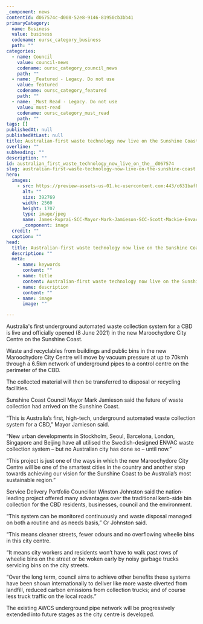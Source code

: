 ```yaml
---
_component: news
contentId: d067574c-d008-52e8-9146-81950cb3bb41
primaryCategory:
  name: Business
  value: business
  codename: oursc_category_business
  path: ""
categories:
  - name: Council
    value: council-news
    codename: oursc_category_council_news
    path: ""
  - name: _Featured - Legacy. Do not use
    value: featured
    codename: oursc_category_featured
    path: ""
  - name: _Must Read - Legacy. Do not use
    value: must-read
    codename: oursc_category_must_read
    path: ""
tags: []
publishedAt: null
publishedAtLast: null
title: Australian-first waste technology now live on the Sunshine Coast
overline: ""
subheading: ""
description: ""
id: australian_first_waste_technology_now_live_on_the__d067574
slug: australian-first-waste-technology-now-live-on-the-sunshine-coast
hero:
  images:
    - src: https://preview-assets-us-01.kc-usercontent.com:443/c631baf8-1b46-001f-580c-d0001b68b4a8/16998201-e848-4e6f-ae78-dbeb9124b070/James-Ruprai-SCC-Mayor-Mark-Jamieson-SCC-Scott-Mackie-Envac-scaled.jpg
      alt: ""
      size: 392769
      width: 2560
      height: 1707
      type: image/jpeg
      name: James-Ruprai-SCC-Mayor-Mark-Jamieson-SCC-Scott-Mackie-Envac-scaled.jpg
      _component: image
  credit: ""
  caption: ""
head:
  title: Australian-first waste technology now live on the Sunshine Coast
  description: ""
  meta:
    - name: keywords
      content: ""
    - name: title
      content: Australian-first waste technology now live on the Sunshine Coast
    - name: description
      content: ""
    - name: image
      image: ""

---
```

Australia's first underground automated waste collection system for a CBD is live and officially opened (8 June 2021) in the new Maroochydore City Centre on the Sunshine Coast.

Waste and recyclables from buildings and public bins in the new Maroochydore City Centre will move by vacuum pressure at up to 70kmh through a 6.5km network of underground pipes to a control centre on the perimeter of the CBD.

The collected material will then be transferred to disposal or recycling facilities.

Sunshine Coast Council Mayor Mark Jamieson said the future of waste collection had arrived on the Sunshine Coast.

“This is Australia’s first, high-tech, underground automated waste collection system for a CBD,” Mayor Jamieson said.

“New urban developments in Stockholm, Seoul, Barcelona, London, Singapore and Beijing have all utilised the Swedish-designed ENVAC waste collection system – but no Australian city has done so – until now.”

“This project is just one of the ways in which the new Maroochydore City Centre will be one of the smartest cities in the country and another step towards achieving our vision for the Sunshine Coast to be Australia’s most sustainable region.”

Service Delivery Portfolio Councillor Winston Johnston said the nation-leading project offered many advantages over the traditional kerb-side bin collection for the CBD residents, businesses, council and the environment.

“This system can be monitored continuously and waste disposal managed on both a routine and as needs basis,” Cr Johnston said.

“This means cleaner streets, fewer odours and no overflowing wheelie bins in this city centre.  

“It means city workers and residents won’t have to walk past rows of wheelie bins on the street or be woken early by noisy garbage trucks servicing bins on the city streets.

“Over the long term, council aims to achieve other benefits these systems have been shown internationally to deliver like more waste diverted from landfill, reduced carbon emissions from collection trucks; and of course less truck traffic on the local roads.”

The existing AWCS underground pipe network will be progressively extended into future stages as the city centre is developed.
